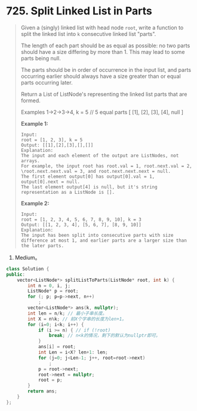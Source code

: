 # 725. Split Linked List in Parts

> Given a (singly) linked list with head node `root`, write a function to split the linked list into `k` consecutive linked list "parts".
>
> The length of each part should be as equal as possible: no two parts should have a size differing by more than 1. This may lead to some parts being null.
>
> The parts should be in order of occurrence in the input list, and parts occurring earlier should always have a size greater than or equal parts occurring later.
>
> Return a List of ListNode's representing the linked list parts that are formed.
>
> Examples 1->2->3->4, k = 5 // 5 equal parts [ [1], [2], [3], [4], null ]
>
> **Example 1:**
>
> ```
> Input:
> root = [1, 2, 3], k = 5
> Output: [[1],[2],[3],[],[]]
> Explanation:
> The input and each element of the output are ListNodes, not arrays.
> For example, the input root has root.val = 1, root.next.val = 2, \root.next.next.val = 3, and root.next.next.next = null.
> The first element output[0] has output[0].val = 1, output[0].next = null.
> The last element output[4] is null, but it's string representation as a ListNode is [].
> ```
>
> **Example 2:**
>
> ```
> Input: 
> root = [1, 2, 3, 4, 5, 6, 7, 8, 9, 10], k = 3
> Output: [[1, 2, 3, 4], [5, 6, 7], [8, 9, 10]]
> Explanation:
> The input has been split into consecutive parts with size difference at most 1, and earlier parts are a larger size than the later parts.
> ```

1. Medium。

```cpp
class Solution {
public:
    vector<ListNode*> splitListToParts(ListNode* root, int k) {
        int n = 0, i, j;
        ListNode* p = root;
        for (; p; p=p->next, n++)
            ;
        vector<ListNode*> ans(k, nullptr);
        int len = n/k; // 最小子串长度。
        int X = n%k; // 前X个字串的长度为len+1。
        for (i=0; i<k; i++) {
            if (i >= n) { // if (!root)
                break; // n<k的情况，剩下的默认为nullptr即可。
            }
            ans[i] = root;
            int Len = i<X? len+1: len;
            for (j=0; j<Len-1; j++, root=root->next)
                ;
            p = root->next;
            root->next = nullptr;
            root = p;
        }
        return ans;
    }
};
```

